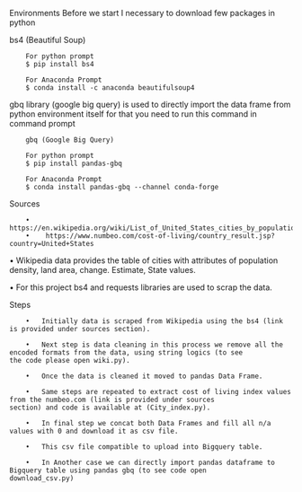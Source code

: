 Environments
Before we start I necessary to download few packages in python

bs4 (Beautiful Soup)
       
        For python prompt
        $ pip install bs4                         

        For Anaconda Prompt
        $ conda install -c anaconda beautifulsoup4 

gbq library (google big query) is used to directly import the data frame from python environment itself for that you need to           run this command in command prompt

        gbq (Google Big Query)

        For python prompt
        $ pip install pandas-gbq

        For Anaconda Prompt
        $ conda install pandas-gbq --channel conda-forge
        
Sources 

        •	 https://en.wikipedia.org/wiki/List_of_United_States_cities_by_population
        •	 https://www.numbeo.com/cost-of-living/country_result.jsp?country=United+States


•	Wikipedia data provides the table of cities with attributes of population density, land area, change. Estimate, State values.

•	For this project bs4 and requests libraries are used to scrap the data.


Steps

        •	Initially data is scraped from Wikipedia using the bs4 (link is provided under sources section).

        •	Next step is data cleaning in this process we remove all the encoded formats from the data, using string logics (to see                 the code please open wiki.py).

        •	Once the data is cleaned it moved to pandas Data Frame.

        •	Same steps are repeated to extract cost of living index values from the numbeo.com (link is provided under sources                       section) and code is available at (City_index.py).

        •	In final step we concat both Data Frames and fill all n/a values with 0 and download it as csv file.

        •	This csv file compatible to upload into Bigquery table.

        •	In Another case we can directly import pandas dataframe to Bigquery table using pandas gbq (to see code open                             download_csv.py)
